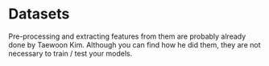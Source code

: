 # Datasets

Pre-processing and extracting features from them are probably already done by Taewoon Kim. Although you can find how he did them, they are not necessary to train / test your models.